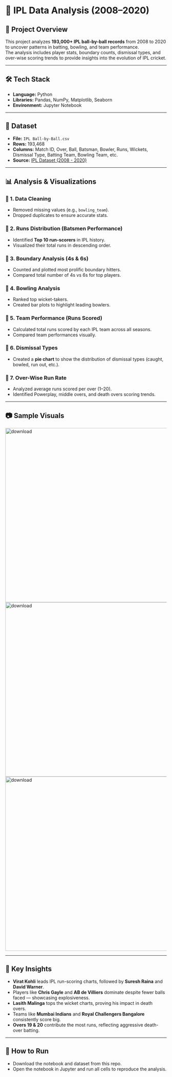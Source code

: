# 🏏 IPL Data Analysis (2008–2020)

## 📌 Project Overview
This project analyzes **193,000+ IPL ball-by-ball records** from 2008 to 2020 to uncover patterns in batting, bowling, and team performance.  
The analysis includes player stats, boundary counts, dismissal types, and over-wise scoring trends to provide insights into the evolution of IPL cricket.

---

## 🛠️ Tech Stack
- **Language:** Python  
- **Libraries:** Pandas, NumPy, Matplotlib, Seaborn  
- **Environment:** Jupyter Notebook  

---

## 📂 Dataset
- **File:** `IPL Ball-by-Ball.csv`  
- **Rows:** 193,468  
- **Columns:** Match ID, Over, Ball, Batsman, Bowler, Runs, Wickets, Dismissal Type, Batting Team, Bowling Team, etc.
- **Source:** [IPL Dataset (2008 - 2020)](https://www.kaggle.com/datasets/hiimanshuagarwal/ipl-dataset-2008-2020)

---

## 📊 Analysis & Visualizations

### 🔹 1. Data Cleaning
- Removed missing values (e.g., `bowling_team`).
- Dropped duplicates to ensure accurate stats.

### 🔹 2. Runs Distribution (Batsmen Performance)
- Identified **Top 10 run-scorers** in IPL history.
- Visualized their total runs in descending order.

### 🔹 3. Boundary Analysis (4s & 6s)
- Counted and plotted most prolific boundary hitters.
- Compared total number of 4s vs 6s for top players.

### 🔹 4. Bowling Analysis
- Ranked top wicket-takers.
- Created bar plots to highlight leading bowlers.

### 🔹 5. Team Performance (Runs Scored)
- Calculated total runs scored by each IPL team across all seasons.
- Compared team performances visually.

### 🔹 6. Dismissal Types
- Created a **pie chart** to show the distribution of dismissal types (caught, bowled, run out, etc.).

### 🔹 7. Over-Wise Run Rate
- Analyzed average runs scored per over (1–20).
- Identified Powerplay, middle overs, and death overs scoring trends.

---

## 📷 Sample Visuals
<img width="915" height="545" alt="download" src="https://github.com/user-attachments/assets/43798cd6-fe3b-47e1-b8e9-ca713d28e802" />
<img width="1024" height="545" alt="download" src="https://github.com/user-attachments/assets/6c6b70f4-d3dd-46c9-b4bf-4e3ce982ade7" />
<img width="846" height="545" alt="download" src="https://github.com/user-attachments/assets/70558820-5b4a-4c46-985e-7721dacfd42d" />


---

## 📌 Key Insights
- **Virat Kohli** leads IPL run-scoring charts, followed by **Suresh Raina** and **David Warner**.
- Players like **Chris Gayle** and **AB de Villiers** dominate despite fewer balls faced — showcasing explosiveness.
- **Lasith Malinga** tops the wicket charts, proving his impact in death overs.
- Teams like **Mumbai Indians** and **Royal Challengers Bangalore** consistently score big.
- **Overs 19 & 20** contribute the most runs, reflecting aggressive death-over batting.

---

## 🚀 How to Run
- Download the notebook and dataset from this repo.
- Open the notebook in Jupyter and run all cells to reproduce the analysis.

